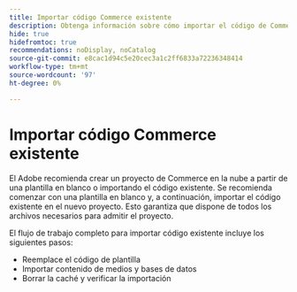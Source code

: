 ```yaml
---
title: Importar código Commerce existente
description: Obtenga información sobre cómo importar el código de Commerce existente en un nuevo proyecto de infraestructura en la nube.
hide: true
hidefromtoc: true
recommendations: noDisplay, noCatalog
source-git-commit: e8cac1d94c5e20cec3a1c2ff6833a72236348414
workflow-type: tm+mt
source-wordcount: '97'
ht-degree: 0%

---
```



# Importar código Commerce existente

El Adobe recomienda crear un proyecto de Commerce en la nube a partir de una plantilla en blanco o importando el código existente. Se recomienda comenzar con una plantilla en blanco y, a continuación, importar el código existente en el nuevo proyecto. Esto garantiza que dispone de todos los archivos necesarios para admitir el proyecto.

El flujo de trabajo completo para importar código existente incluye los siguientes pasos:

- Reemplace el código de plantilla
- Importar contenido de medios y bases de datos
- Borrar la caché y verificar la importación
